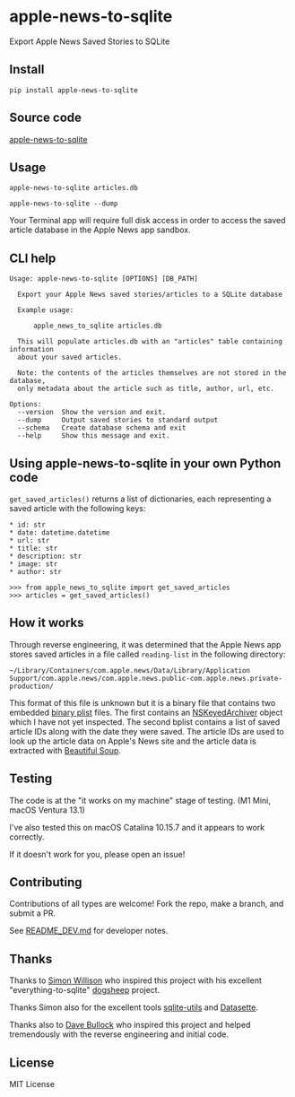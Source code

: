 # apple-news-to-sqlite

Export Apple News Saved Stories to SQLite

## Install

    pip install apple-news-to-sqlite

## Source code

[apple-news-to-sqlite](https://github.com/RhetTbull/apple-news-to-sqlite)

## Usage

    apple-news-to-sqlite articles.db
    
    apple-news-to-sqlite --dump

Your Terminal app will require full disk access in order to access the saved article database in the Apple News app sandbox.

## CLI help

<!-- [[[cog
import cog
from apple_news_to_sqlite.cli import cli
from click.testing import CliRunner
runner = CliRunner()
result = runner.invoke(cli, ["--help"])
help = result.output.replace("Usage: cli", "Usage: apple-news-to-sqlite")
cog.out(
    "```\n{}\n```".format(help)
)
]]] -->
```
Usage: apple-news-to-sqlite [OPTIONS] [DB_PATH]

  Export your Apple News saved stories/articles to a SQLite database

  Example usage:

      apple_news_to_sqlite articles.db

  This will populate articles.db with an "articles" table containing information
  about your saved articles.

  Note: the contents of the articles themselves are not stored in the database,
  only metadata about the article such as title, author, url, etc.

Options:
  --version  Show the version and exit.
  --dump     Output saved stories to standard output
  --schema   Create database schema and exit
  --help     Show this message and exit.

```
<!-- [[[end]]] -->

## Using apple-news-to-sqlite in your own Python code

`get_saved_articles()` returns a list of dictionaries, each representing a saved article with the
following keys:

    * id: str
    * date: datetime.datetime
    * url: str
    * title: str
    * description: str
    * image: str
    * author: str

```pycon
>>> from apple_news_to_sqlite import get_saved_articles
>>> articles = get_saved_articles()
```

## How it works

Through reverse engineering, it was determined that the Apple News app stores
saved articles in a file called `reading-list` in the following directory:

`~/Library/Containers/com.apple.news/Data/Library/Application Support/com.apple.news/com.apple.news.public-com.apple.news.private-production/`

This format of this file is unknown but it is a binary file that contains two embedded 
[binary plist](https://medium.com/@karaiskc/understanding-apples-binary-property-list-format-281e6da00dbd)
files. The first contains an [NSKeyedArchiver](https://developer.apple.com/documentation/foundation/nskeyedarchiver)
object which I have not yet inspected. The second bplist contains a list of saved article IDs along with the date
they were saved. The article IDs are used to look up the article data on Apple's News site and the article data
is extracted with [Beautiful Soup](https://www.crummy.com/software/BeautifulSoup/).

## Testing

The code is at the "it works on my machine" stage of testing. (M1 Mini, macOS Ventura 13.1)

I've also tested this on macOS Catalina 10.15.7 and it appears to work correctly.

If it doesn't work for you, please open an issue!

## Contributing

Contributions of all types are welcome! Fork the repo, make a branch, and submit a PR.

See [README_DEV.md](README_DEV.md) for developer notes.

## Thanks

Thanks to [Simon Willison](https://simonwillison.net/) who inspired this project
with his excellent "everything-to-sqlite" [dogsheep](https://github.com/dogsheep) project.

Thanks Simon also for the excellent tools
[sqlite-utils](https://github.com/simonw/sqlite-utils) and [Datasette](https://datasette.io).

Thanks also to [Dave Bullock](https://github.com/eecue) who inspired this project and helped
tremendously with the reverse engineering and initial code.

## License

MIT License
